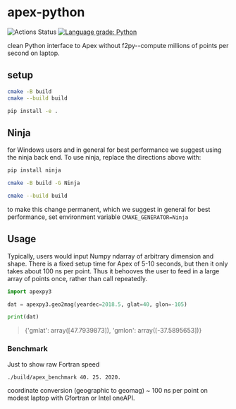 # apex-python

![Actions Status](https://github.com/space-physics/apex-python/workflows/ci/badge.svg)
[![Language grade: Python](https://img.shields.io/lgtm/grade/python/g/space-physics/apex-python.svg?logo=lgtm&logoWidth=18)](https://lgtm.com/projects/g/space-physics/apex-python/context:python)

clean Python interface to Apex without f2py--compute millions of points per second on laptop.


## setup

```sh
cmake -B build
cmake --build build

pip install -e .
```

## Ninja

for Windows users and in general for best performance we suggest using the ninja back end.
To use ninja, replace the directions above with:

```sh
pip install ninja

cmake -B build -G Ninja

cmake --build build
```

to make this change permanent, which we suggest in general for best performance,
set environment variable `CMAKE_GENERATOR=Ninja`


## Usage

Typically, users would input Numpy ndarray of arbitrary dimension and shape.
There is a fixed setup time for Apex of 5-10 seconds, but then it only takes about 100 ns per point.
Thus it behooves the user to feed in a large array of points once, rather than call repeatedly.

```python
import apexpy3

dat = apexpy3.geo2mag(yeardec=2018.5, glat=40, glon=-105)

print(dat)
```

> {'gmlat': array([47.7939873]), 'gmlon': array([-37.5895653])}

### Benchmark

Just to show raw Fortran speed

```sh
./build/apex_benchmark 40. 25. 2020.
```

coordinate conversion (geographic to geomag) ~ 100 ns per point on modest laptop with Gfortran or Intel oneAPI.
